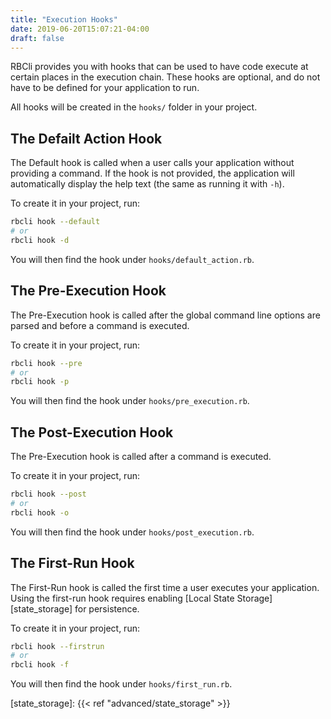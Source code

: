 ```yaml
---
title: "Execution Hooks"
date: 2019-06-20T15:07:21-04:00
draft: false
---
```


RBCli provides you with hooks that can be used to have code execute at certain places in the execution chain. These hooks are optional, and do not have to be defined for your application to run.

All hooks will be created in the `hooks/` folder in your project.

## The Defailt Action Hook

The Default hook is called when a user calls your application without providing a command. If the hook is not provided, the application will automatically display the help text (the same as running it with `-h`).

To create it in your project, run:

```bash
rbcli hook --default
# or
rbcli hook -d
```

You will then find the hook under `hooks/default_action.rb`.


## The Pre-Execution Hook

The Pre-Execution hook is called after the global command line options are parsed and before a command is executed.

To create it in your project, run:

```bash
rbcli hook --pre
# or
rbcli hook -p
```

You will then find the hook under `hooks/pre_execution.rb`.

## The Post-Execution Hook

The Pre-Execution hook is called after a command is executed.

To create it in your project, run:

```bash
rbcli hook --post
# or
rbcli hook -o
```

You will then find the hook under `hooks/post_execution.rb`.

## The First-Run Hook

The First-Run hook is called the first time a user executes your application. Using the first-run hook requires enabling [Local State Storage][state_storage] for persistence.

To create it in your project, run:

```bash
rbcli hook --firstrun
# or
rbcli hook -f
```

You will then find the hook under `hooks/first_run.rb`.


[state_storage]: {{< ref "advanced/state_storage" >}}
